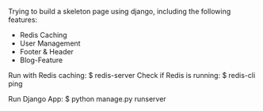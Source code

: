 Trying to build a skeleton page using django,
including the following features:
- Redis Caching
- User Management
- Footer & Header
- Blog-Feature

Run with Redis caching:
$ redis-server
Check if Redis is running:
$ redis-cli ping

Run Django App:
$ python manage.py runserver

